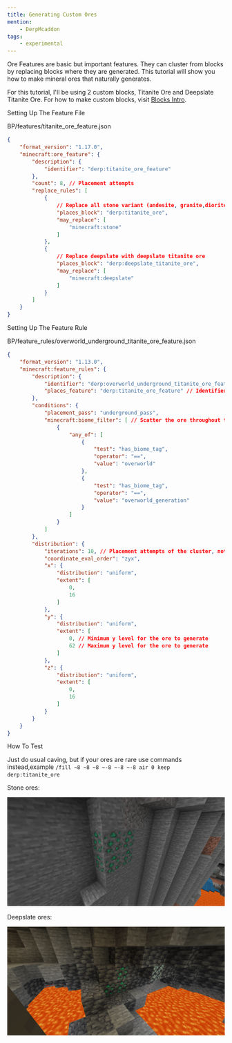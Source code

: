 ```yaml
---
title: Generating Custom Ores
mention:
	- DerpMcaddon
tags:
	- experimental
---
```


Ore Features are basic but important features. They can cluster from blocks by replacing blocks where they are generated. This tutorial will show you how to make mineral ores that naturally generates.

For this tutorial, I'll be using 2 custom blocks, Titanite Ore and Deepslate Titanite Ore. For how to make custom blocks, visit [Blocks Intro](https://wiki.bedrock.dev/blocks/blocks-intro.html).

Setting Up The Feature File

<CodeHeader>BP/features/titanite_ore_feature.json</CodeHeader>

```json
{
	"format_version": "1.17.0",
	"minecraft:ore_feature": {
		"description": {
			"identifier": "derp:titanite_ore_feature"
		},
		"count": 8, // Placement attempts
		"replace_rules": [
			{
				// Replace all stone variant (andesite, granite,diorite) with titanite ore
				"places_block": "derp:titanite_ore",
				"may_replace": [
					"minecraft:stone"
				]
			},
			{
				// Replace deepslate with deepslate titanite ore
				"places_block": "derp:deepslate_titanite_ore",
				"may_replace": [
					"minecraft:deepslate"
				]
			}
		]
	}
}
```

Setting Up The Feature Rule

<CodeHeader>BP/feature_rules/overworld_underground_titanite_ore_feature.json</CodeHeader>

```json
{
	"format_version": "1.13.0",
	"minecraft:feature_rules": {
		"description": {
			"identifier": "derp:overworld_underground_titanite_ore_feature",
			"places_feature": "derp:titanite_ore_feature" // Identifier from the feature file
		},
		"conditions": {
			"placement_pass": "underground_pass",
			"minecraft:biome_filter": [ // Scatter the ore throughout the Overworld
				{
					"any_of": [
						{
							"test": "has_biome_tag",
							"operator": "==",
							"value": "overworld"
						},
						{
							"test": "has_biome_tag",
							"operator": "==",
							"value": "overworld_generation"
						}
					]
				}
			]
		},
		"distribution": {
			"iterations": 10, // Placement attempts of the cluster, not the ore blocks
			"coordinate_eval_order": "zyx",
			"x": {
				"distribution": "uniform",
				"extent": [
					0,
					16
				]
			},
			"y": {
				"distribution": "uniform",
				"extent": [
					0, // Minimum y level for the ore to generate
					62 // Maximum y level for the ore to generate
				]
			},
			"z": {
				"distribution": "uniform",
				"extent": [
					0,
					16
				]
			}
		}
	}
}
```

How To Test

Just do usual caving, but if your ores are rare use commands instead,example ```/fill ~8 ~8 ~8 ~-8 ~-8 ~-8 air 0 keep derp:titanite_ore```

Stone ores:

![](/assets/images/world-generation/generating-custom-ores/stone_ore.png)

Deepslate ores:

![](/assets/images/world-generation/generating-custom-ores/deepslate_ore.png)
